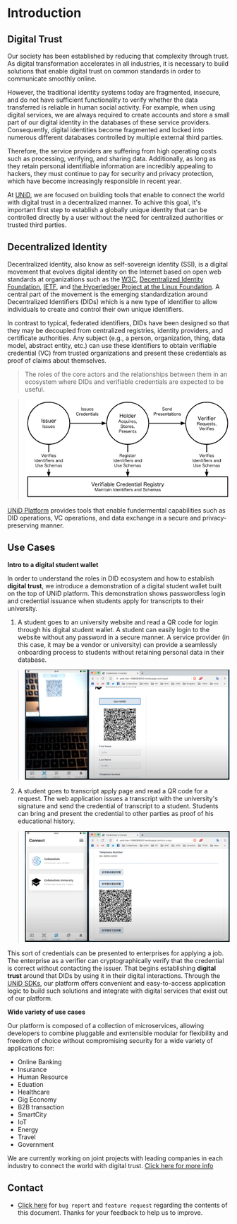 # Introduction

## Digital Trust

Our society has been established by reducing that complexity through trust. As digital transformation accelerates in all industries, it is necessary to build solutions that enable digital trust on common standards in order to communicate smoothly online.

However, the traditional identity systems today are fragmented, insecure, and do not have sufficient functionality to verify whether the data transferred is reliable in human social activity. For example, when using digital services, we are always required to create accounts and store a small part of our digital identity in the databases of these service providers. Consequently, digital identities become fragmented and locked into numerous different databases controlled by multiple external third parties.

Therefore, the service providers are suffering from high operating costs such as processing, verifying, and sharing data. Additionally, as long as they retain personal identifiable information are incredibly appealing to hackers, they must continue to pay for security and privacy protection, which have become increasingly responsible in recent year.

At [UNiD](./unid), we are focused on building tools that enable to connect the world with digital trust in a decentralized manner. To achive this goal, it's important first step to establish a globally unique identity that can be controlled directly by a user without the need for centralized authorities or trusted third parties.

## Decentralized Identity

Decentralized identity, also know as self-sovereign identity (SSI), is a digital movement that evolves digital identity on the Internet based on open web standards at organizations such as the [W3C](https://www.w3.org/), [Decentralized Identity Foundation](https://identity.foundation/), [IETF](https://ietf.org/), and [the Hyperledger Project at the Linux Foundation](https://www.hyperledger.org/). A central part of the movement is the emerging standardization around Decentralized Identifiers (DIDs) which is a new type of identifier to allow individuals to create and control their own unique identifiers.

In contrast to typical, federated identifiers, DIDs have been designed so that they may be decoupled from centralized registries, identity providers, and certificate authorities.
Any subject (e.g., a person, organization, thing, data model, abstract entity, etc.) can use these identifiers to obtain verifiable credential (VC) from trusted organizations and present these credentials as proof of claims about themselves.

> The roles of the core actors and the relationships between them in an ecosystem where DIDs and verifiable credentials are expected to be useful.

> ![DID Ecosystem Overview](assets/did-map.png)

[UNiD Platform](./unid) provides tools that enable fundermental capabilities such as  DID operations, VC operations, and data exchange in a secure and privacy-preserving manner.

## Use Cases

**Intro to a digital student wallet**

In order to understand the roles in DID ecosystem and how to establish **digital trust**, we introduce a demonstration of a digital student wallet built on the top of UNiD platform. This demonstration shows passwordless login and credential issuance when students apply for transcripts to their university.

1. A student goes to an university website and read a QR code for login through his digital student wallet.
A student can easily login to the website without any password in a secure manner. A service provider (in this case, it may be a vendor or university) can provide a seamlessly onboarding process to students without retaining personal data in their database.

> ![UNiD DID Authentication](assets/demo-unid-login.png)

2. A student goes to transcript apply page and read a QR code for a request. The web application issues a transcript with the university's signature and send the credential of transcript to a student. Students can bring and present the credential to other parties as proof of his educational history.

> ![Use Case Student Wallet](assets/demo-unid-credential.png)

This sort of credentials can be presented to enterprises for applying a job. The enterprise as a verifier can cryptographically verify that the credential is correct without contacting the issuer. That begins establishing **digital trust** around that DIDs by using it in their digital interactions. Through the [UNiD SDKs](./unid/3-extensions), our platform offers convenient and easy-to-access application logic to build such solutions and integrate with digital services that exist out of our platform.

**Wide variety of use cases**

Our platform is composed of a collection of microservices, allowing developers to combine pluggable and exntensible modular for flexibility and freedom of choice without compromising security for a wide variety of applications for:

- Online Banking
- Insurance
- Human Resource
- Eduation
- Healthcare
- Gig Economy
- B2B transaction
- SmartCity
- IoT
- Energy
- Travel
- Government

We are currently working on joint projects with leading companies in each industry to connect the world with digital trust. [Click here for more info](https://collabogate.com)

## Contact

- [Click here](https://github.com/getunid/unid-docs/issues/new/choose) for `bug report` and `feature request` regarding the contents of this document. Thanks for your feedback to help us to improve.
